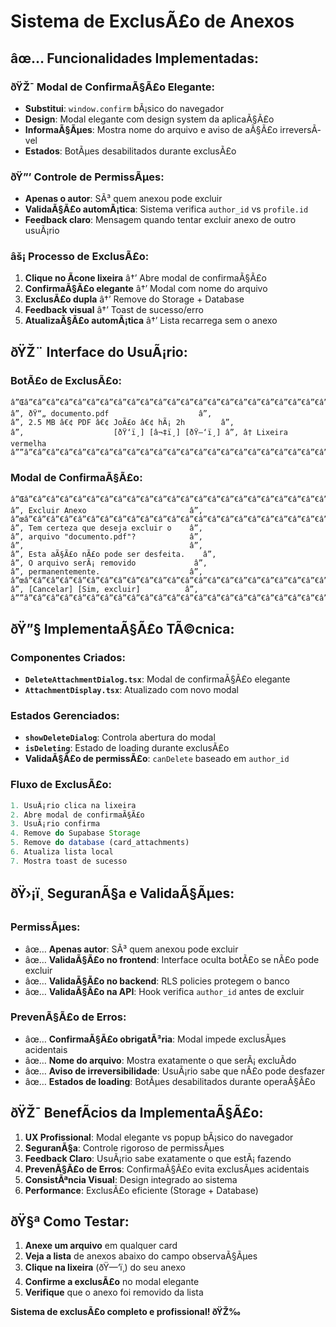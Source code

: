 ﻿# Sistema de ExclusÃ£o de Anexos

## âœ… **Funcionalidades Implementadas:**

### **ðŸŽ¯ Modal de ConfirmaÃ§Ã£o Elegante:**
- **Substitui**: `window.confirm` bÃ¡sico do navegador
- **Design**: Modal elegante com design system da aplicaÃ§Ã£o
- **InformaÃ§Ãµes**: Mostra nome do arquivo e aviso de aÃ§Ã£o irreversÃ­vel
- **Estados**: BotÃµes desabilitados durante exclusÃ£o

### **ðŸ”’ Controle de PermissÃµes:**
- **Apenas o autor**: SÃ³ quem anexou pode excluir
- **ValidaÃ§Ã£o automÃ¡tica**: Sistema verifica `author_id` vs `profile.id`
- **Feedback claro**: Mensagem quando tentar excluir anexo de outro usuÃ¡rio

### **âš¡ Processo de ExclusÃ£o:**
1. **Clique no Ã­cone lixeira** â†’ Abre modal de confirmaÃ§Ã£o
2. **ConfirmaÃ§Ã£o elegante** â†’ Modal com nome do arquivo
3. **ExclusÃ£o dupla** â†’ Remove do Storage + Database
4. **Feedback visual** â†’ Toast de sucesso/erro
5. **AtualizaÃ§Ã£o automÃ¡tica** â†’ Lista recarrega sem o anexo

## ðŸŽ¨ **Interface do UsuÃ¡rio:**

### **BotÃ£o de ExclusÃ£o:**
```
â”Œâ”€â”€â”€â”€â”€â”€â”€â”€â”€â”€â”€â”€â”€â”€â”€â”€â”€â”€â”€â”€â”€â”€â”€â”€â”€â”€â”€â”€â”€â”€â”€â”€â”€â”€â”€â”€â”€â”
â”‚ ðŸ“„ documento.pdf                    â”‚
â”‚ 2.5 MB â€¢ PDF â€¢ JoÃ£o â€¢ hÃ¡ 2h        â”‚
â”‚                    [ðŸ‘ï¸] [â¬‡ï¸] [ðŸ—‘ï¸] â”‚ â† Lixeira vermelha
â””â”€â”€â”€â”€â”€â”€â”€â”€â”€â”€â”€â”€â”€â”€â”€â”€â”€â”€â”€â”€â”€â”€â”€â”€â”€â”€â”€â”€â”€â”€â”€â”€â”€â”€â”€â”€â”€â”˜
```

### **Modal de ConfirmaÃ§Ã£o:**
```
â”Œâ”€â”€â”€â”€â”€â”€â”€â”€â”€â”€â”€â”€â”€â”€â”€â”€â”€â”€â”€â”€â”€â”€â”€â”€â”€â”€â”€â”€â”€â”€â”€â”€â”€â”€â”€â”€â”€â”
â”‚ Excluir Anexo                       â”‚
â”œâ”€â”€â”€â”€â”€â”€â”€â”€â”€â”€â”€â”€â”€â”€â”€â”€â”€â”€â”€â”€â”€â”€â”€â”€â”€â”€â”€â”€â”€â”€â”€â”€â”€â”€â”€â”€â”€â”¤
â”‚ Tem certeza que deseja excluir o    â”‚
â”‚ arquivo "documento.pdf"?            â”‚
â”‚                                     â”‚
â”‚ Esta aÃ§Ã£o nÃ£o pode ser desfeita.    â”‚
â”‚ O arquivo serÃ¡ removido             â”‚
â”‚ permanentemente.                    â”‚
â”œâ”€â”€â”€â”€â”€â”€â”€â”€â”€â”€â”€â”€â”€â”€â”€â”€â”€â”€â”€â”€â”€â”€â”€â”€â”€â”€â”€â”€â”€â”€â”€â”€â”€â”€â”€â”€â”€â”¤
â”‚ [Cancelar] [Sim, excluir]          â”‚
â””â”€â”€â”€â”€â”€â”€â”€â”€â”€â”€â”€â”€â”€â”€â”€â”€â”€â”€â”€â”€â”€â”€â”€â”€â”€â”€â”€â”€â”€â”€â”€â”€â”€â”€â”€â”€â”€â”˜
```

## ðŸ”§ **ImplementaÃ§Ã£o TÃ©cnica:**

### **Componentes Criados:**
- **`DeleteAttachmentDialog.tsx`**: Modal de confirmaÃ§Ã£o elegante
- **`AttachmentDisplay.tsx`**: Atualizado com novo modal

### **Estados Gerenciados:**
- **`showDeleteDialog`**: Controla abertura do modal
- **`isDeleting`**: Estado de loading durante exclusÃ£o
- **ValidaÃ§Ã£o de permissÃ£o**: `canDelete` baseado em `author_id`

### **Fluxo de ExclusÃ£o:**
```typescript
1. UsuÃ¡rio clica na lixeira
2. Abre modal de confirmaÃ§Ã£o
3. UsuÃ¡rio confirma
4. Remove do Supabase Storage
5. Remove do database (card_attachments)
6. Atualiza lista local
7. Mostra toast de sucesso
```

## ðŸ›¡ï¸ **SeguranÃ§a e ValidaÃ§Ãµes:**

### **PermissÃµes:**
- âœ… **Apenas autor**: SÃ³ quem anexou pode excluir
- âœ… **ValidaÃ§Ã£o no frontend**: Interface oculta botÃ£o se nÃ£o pode excluir
- âœ… **ValidaÃ§Ã£o no backend**: RLS policies protegem o banco
- âœ… **ValidaÃ§Ã£o na API**: Hook verifica `author_id` antes de excluir

### **PrevenÃ§Ã£o de Erros:**
- âœ… **ConfirmaÃ§Ã£o obrigatÃ³ria**: Modal impede exclusÃµes acidentais
- âœ… **Nome do arquivo**: Mostra exatamente o que serÃ¡ excluÃ­do
- âœ… **Aviso de irreversibilidade**: UsuÃ¡rio sabe que nÃ£o pode desfazer
- âœ… **Estados de loading**: BotÃµes desabilitados durante operaÃ§Ã£o

## ðŸŽ¯ **BenefÃ­cios da ImplementaÃ§Ã£o:**

1. **UX Profissional**: Modal elegante vs popup bÃ¡sico do navegador
2. **SeguranÃ§a**: Controle rigoroso de permissÃµes
3. **Feedback Claro**: UsuÃ¡rio sabe exatamente o que estÃ¡ fazendo
4. **PrevenÃ§Ã£o de Erros**: ConfirmaÃ§Ã£o evita exclusÃµes acidentais
5. **ConsistÃªncia Visual**: Design integrado ao sistema
6. **Performance**: ExclusÃ£o eficiente (Storage + Database)

## ðŸ§ª **Como Testar:**

1. **Anexe um arquivo** em qualquer card
2. **Veja a lista** de anexos abaixo do campo observaÃ§Ãµes
3. **Clique na lixeira** (ðŸ—‘ï¸) do seu anexo
4. **Confirme a exclusÃ£o** no modal elegante
5. **Verifique** que o anexo foi removido da lista

**Sistema de exclusÃ£o completo e profissional! ðŸŽ‰**
